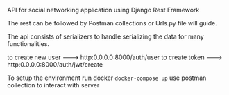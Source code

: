 API for social networking application using Django Rest Framework

The rest can be followed by Postman collections or Urls.py file will guide.

The api consists of serializers to handle serializing the data for many functionalities.

to create new user ---> http:0.0.0.0:8000/auth/user 
to create token  ---> http:0.0.0.0:8000/auth/jwt/create

To setup the environment run docker ```docker-compose up```
use postman collection to interact with server

